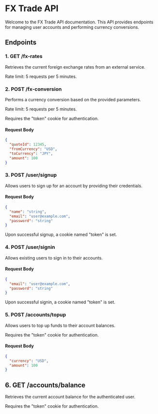 # FX Trade API

Welcome to the FX Trade API documentation. This API provides endpoints for managing user accounts and performing currency conversions.

## Endpoints

### 1. GET /fx-rates

Retrieves the current foreign exchange rates from an external service.

Rate limit: 5 requests per 5 minutes.

### 2. POST /fx-conversion

Performs a currency conversion based on the provided parameters.

Rate limit: 5 requests per 5 minutes.

Requires the "token" cookie for authentication.


#### Request Body

```json
{
  "quoteId": 12345,
  "fromCurrency": "USD",
  "toCurrency": "JPY",
  "amount": 100
}
```

### 3. POST /user/signup

Allows users to sign up for an account by providing their credentials.

#### Request Body

```json
{
  "name": "string",
  "email": "user@example.com",
  "password": "string"
}
```

Upon successful signup, a cookie named "token" is set.

### 4. POST /user/signin

Allows existing users to sign in to their accounts.

#### Request Body

```json
{
  "email": "user@example.com",
  "password": "string"
}
```

Upon successful signin, a cookie named "token" is set.

### 5. POST /accounts/topup

Allows users to top up funds to their account balances.

Requires the "token" cookie for authentication.

#### Request Body

```json
{
  "currency": "USD",
  "amount": 100
}
```


## 6. GET /accounts/balance

Retrieves the current account balance for the authenticated user.

Requires the "token" cookie for authentication.